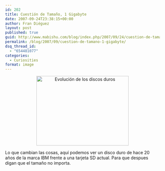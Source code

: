```yaml
---
id: 202
title: Cuestión de Tamaño, 1 Gigabyte
date: 2007-09-24T23:38:15+00:00
author: Fran Diéguez
layout: post
published: true
guid: http://www.mabishu.com/blog/index.php/2007/09/24/cuestion-de-tamano-1-gigabyte/
permalink: /blog/2007/09/cuestion-de-tamano-1-gigabyte/
dsq_thread_id:
  - "654481077"
categories:
  - Curiosities
format: image
---
```

<p style="text-align: center;" align="left">
    <img class="size-medium wp-image-201 aligncenter" alt="Evolución de los discos duros" src="/assets/evolucion1gb.jpg" width="300" height="226" />
</p>

Lo que cambian las cosas, aquí podemos ver un disco duro de hace 20 años de la marca IBM frente a una tarjeta SD actual. Para que despues digan que el tamaño no importa.
